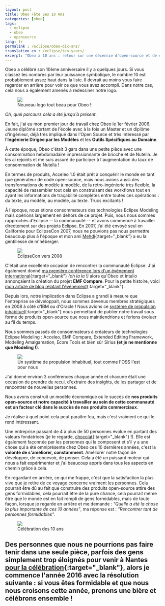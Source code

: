 ```yaml
---
layout: post
title: Obeo Fête Ses 10 Ans
categories: [obeo]
tags:
  - eclipse
  - obeo
  - opensource
lang: fr
permalink : /eclipse/obeo-dix-ans/
translation_en : /eclipse/ten-years/
excerpt: "Obeo a 10 ans : retour sur une décennie d’open‑source et de croissance; pour partenaires, clients et communauté; pourquoi maintenant—des valeurs et des personnes qui nourrissent nos prochains projets."
---
```


Obeo a célébré son 10ème anniversaire il y a quelques jours. Si vous classez les nombres par leur puissance symbolique, le nombre 10 est probablement assez haut dans la liste. Il devrait au moins vous faire regarder en arrière pour voir ce que vous avez accompli. Dans notre cas, cela nous a également amenés à redessiner notre logo.

<figure>
    <a href="https://blog.obeosoft.com/fr/en/post/obeo-10th-birthday"><img src="{{ site.url }}/images/blog/obeo-logo.jpg"></a>    
    <figcaption>Nouveau logo tout beau pour Obeo !</figcaption>
</figure>

*Oh, quel parcours cela a été jusqu'à présent.*

En fait, j'ai eu mon premier jour de travail chez Obeo le 1er février 2006. Jeune diplômé sortant de l'école avec à la fois un Master et un diplôme d'ingénieur, déjà très impliqué dans l'Open Source et très intéressé par l'**Ingénierie Dirigée par les Modèles** et les **Outils Spécifiques au Domaine**.

À cette époque, Obeo c'était 3 gars dans une petite pièce avec une consommation hebdomadaire impressionnante de brioche et de Nutella. Je les ai rejoints et me suis assuré de participer à l'augmentation du taux de consommation de Nutella !

En termes de produits, Acceleo 1.0 était prêt à conquérir le monde en tant que générateur de code open-source, mais nous avions aussi des transformations de modèle à modèle, de la rétro-ingénierie très flexible, la capacité de rassembler tout cela en construisant des workflows tout en ayant les informations de traçabilité complètes entre toutes ces opérations : du texte, au modèle, au modèle, au texte. Trucs excitants !

À l'époque, nous étions consommateurs des technologies Eclipse Modeling mais opérions largement en dehors de ce projet. Puis, nous nous sommes rapprochés d'Eclipse -- la communauté -- et avons commencé à travailler directement sur des projets Eclipse.
En 2007, j'ai été envoyé seul en Californie pour EclipseCon 2007, nous ne pouvions pas nous permettre beaucoup plus à l'époque et mon ami [Mehdi](https://twitter.com/mehdiaitoufkir){:target="_blank"} a eu la gentillesse de m'héberger.

<figure>
    <a href="{{ site.url }}/images/blog/eclipsecon_santa_clara.jpg"><img src="{{ site.url }}/images/blog/eclipsecon_santa_clara.jpg"></a>    
    <figcaption>EclipseCon vers 2008</figcaption>
</figure>

C'était une excellente occasion de rencontrer la communauté Eclipse. J'ai également donné [ma première conférence lors d'un événement international](https://www.eclipsecon.org/2007/indexb8e1.html?page=sub/&id=3593){:target="_blank"} *(oh la la !)* alors qu'Obeo et Intalio annonçaient la création du projet **EMF Compare**.
Pour la petite histoire, voici [mon article de blog relatant l'événement](https://cedric.brun.io/joining-community/){:target="_blank"}.

Depuis lors, notre implication dans Eclipse a grandi à mesure que l'entreprise se développait, nous sommes devenus membres stratégiques en 2008 à côté d'IBM ou d'Oracle ! Nous avions ce [système de propulsion inhabituel](https://cedric.brun.io/unusual-propulsion-system/){:target="_blank"} nous permettant de publier notre travail sous forme de produits open-source que nous maintiendrions et ferions évoluer au fil du temps.

Nous sommes passés de consommateurs à créateurs de technologies Eclipse Modeling : Acceleo, EMF Compare, Extended Editing Framework, Modeling Amalgamation, Ecore Tools et bien sûr Sirius **(et je ne mentionne que Modeling !)**.

<figure>
    <a href="{{ site.url }}/images/blog/propulsion.jpg"><img src="{{ site.url }}/images/blog/propulsion.jpg"></a>     
    <figcaption>Un système de propulsion inhabituel, tout comme l'OSS l'est pour nous</figcaption>
</figure>

J'ai donné environ 3 conférences chaque année et chacune était une occasion de prendre du recul, d'extraire des insights, de les partager et de rencontrer de nouvelles personnes.

Nous avons construit un modèle économique où le succès de **nos produits open-source et notre capacité à travailler au sein de cette communauté est un facteur clé dans le succès de nos produits commerciaux**.

Je réalise à quel point cela peut paraître fou, mais c'est vraiment ce qui le rend intéressant.

Une entreprise passant de 4 à plus de 50 personnes évolue en partant des valeurs fondatrices (je te regarde, [chocolat](https://cedric.brun.io/chocolate-commit/){:target="_blank"} !). Elle est également façonnée par les personnes qui la composent et s'il y a une chose qui a été omniprésente chez Obeo ces 10 dernières années, c'est la **volonté de s'améliorer, constamment**. Améliorer notre façon de développer, de concevoir, de penser. Cela a été un puissant moteur qui nous a fait expérimenter et j'ai beaucoup appris dans tous les aspects en chemin grâce à cela.

En regardant en arrière, ce qui me frappe, c'est que la satisfaction la plus vive que je retire de ce voyage concerne vraiment les personnes. Cela pourrait être dû au fait que construire des produits open-source attire des gens formidables, cela pourrait être de la pure chance, cela pourrait même être que le monde est en fait rempli de gens formidables, mais de toute façon, lorsque je regarde en arrière et me demande : *"Quelle a été la chose la plus importante de ces 10 années"*, ma réponse est : *"Rencontrer tant de personnes formidables"*.

<figure>
    <a href="{{ site.url }}/images/blog/10years.jpg"><img src="{{ site.url }}/images/blog/10years.jpg"></a>    
    <figcaption>Célébration des 10 ans</figcaption>
</figure>

Des personnes que nous ne pourrions pas faire tenir dans une seule pièce, parfois des gens simplement trop éloignés pour venir à Nantes [pour la célébration](https://www.flickr.com/photos/136734847@N08/sets/72157663119532269){:target="_blank"}, alors je commence l'année 2016 avec la résolution suivante : **si vous êtes formidable et que nous nous croisons cette année, prenons une bière et célébrons ensemble !**
---
